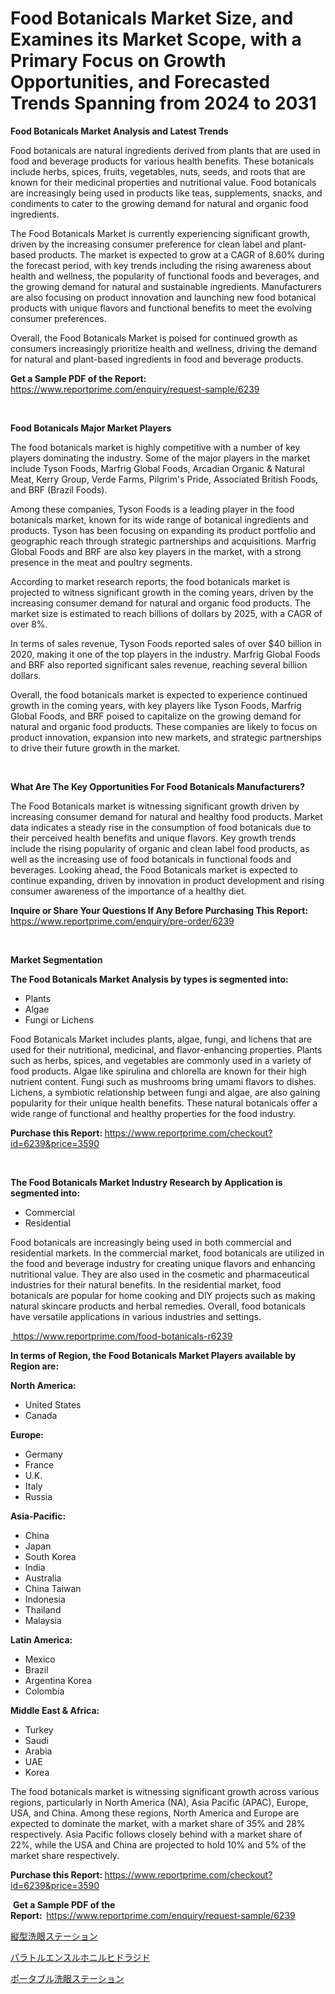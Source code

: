 <p><h1>Food Botanicals Market Size, and Examines its Market Scope, with a Primary Focus on Growth Opportunities, and Forecasted Trends Spanning from 2024 to 2031</h1></p><p><strong>Food Botanicals Market Analysis and Latest Trends</strong></p>
<p><p>Food botanicals are natural ingredients derived from plants that are used in food and beverage products for various health benefits. These botanicals include herbs, spices, fruits, vegetables, nuts, seeds, and roots that are known for their medicinal properties and nutritional value. Food botanicals are increasingly being used in products like teas, supplements, snacks, and condiments to cater to the growing demand for natural and organic food ingredients.</p><p>The Food Botanicals Market is currently experiencing significant growth, driven by the increasing consumer preference for clean label and plant-based products. The market is expected to grow at a CAGR of 8.60% during the forecast period, with key trends including the rising awareness about health and wellness, the popularity of functional foods and beverages, and the growing demand for natural and sustainable ingredients. Manufacturers are also focusing on product innovation and launching new food botanical products with unique flavors and functional benefits to meet the evolving consumer preferences.</p><p>Overall, the Food Botanicals Market is poised for continued growth as consumers increasingly prioritize health and wellness, driving the demand for natural and plant-based ingredients in food and beverage products.</p></p>
<p><strong>Get a Sample PDF of the Report:&nbsp;</strong> <a href="https://www.reportprime.com/enquiry/request-sample/6239">https://www.reportprime.com/enquiry/request-sample/6239</a></p>
<p>&nbsp;</p>
<p><strong>Food Botanicals Major Market Players</strong></p>
<p><p>The food botanicals market is highly competitive with a number of key players dominating the industry. Some of the major players in the market include Tyson Foods, Marfrig Global Foods, Arcadian Organic & Natural Meat, Kerry Group, Verde Farms, Pilgrim's Pride, Associated British Foods, and BRF (Brazil Foods).</p><p>Among these companies, Tyson Foods is a leading player in the food botanicals market, known for its wide range of botanical ingredients and products. Tyson has been focusing on expanding its product portfolio and geographic reach through strategic partnerships and acquisitions. Marfrig Global Foods and BRF are also key players in the market, with a strong presence in the meat and poultry segments.</p><p>According to market research reports, the food botanicals market is projected to witness significant growth in the coming years, driven by the increasing consumer demand for natural and organic food products. The market size is estimated to reach billions of dollars by 2025, with a CAGR of over 8%.</p><p>In terms of sales revenue, Tyson Foods reported sales of over $40 billion in 2020, making it one of the top players in the industry. Marfrig Global Foods and BRF also reported significant sales revenue, reaching several billion dollars.</p><p>Overall, the food botanicals market is expected to experience continued growth in the coming years, with key players like Tyson Foods, Marfrig Global Foods, and BRF poised to capitalize on the growing demand for natural and organic food products. These companies are likely to focus on product innovation, expansion into new markets, and strategic partnerships to drive their future growth in the market.</p></p>
<p>&nbsp;</p>
<p><strong>What Are The Key Opportunities For Food Botanicals Manufacturers?</strong></p>
<p><p>The Food Botanicals market is witnessing significant growth driven by increasing consumer demand for natural and healthy food products. Market data indicates a steady rise in the consumption of food botanicals due to their perceived health benefits and unique flavors. Key growth trends include the rising popularity of organic and clean label food products, as well as the increasing use of food botanicals in functional foods and beverages. Looking ahead, the Food Botanicals market is expected to continue expanding, driven by innovation in product development and rising consumer awareness of the importance of a healthy diet.</p></p>
<p><strong>Inquire or Share Your Questions If Any Before Purchasing This Report:</strong> <a href="https://www.reportprime.com/enquiry/pre-order/6239">https://www.reportprime.com/enquiry/pre-order/6239</a></p>
<p>&nbsp;</p>
<p><strong>Market Segmentation</strong></p>
<p><strong>The Food Botanicals Market Analysis by types is segmented into:</strong></p>
<p><ul><li>Plants</li><li>Algae</li><li>Fungi or Lichens</li></ul></p>
<p><p>Food Botanicals Market includes plants, algae, fungi, and lichens that are used for their nutritional, medicinal, and flavor-enhancing properties. Plants such as herbs, spices, and vegetables are commonly used in a variety of food products. Algae like spirulina and chlorella are known for their high nutrient content. Fungi such as mushrooms bring umami flavors to dishes. Lichens, a symbiotic relationship between fungi and algae, are also gaining popularity for their unique health benefits. These natural botanicals offer a wide range of functional and healthy properties for the food industry.</p></p>
<p><strong>Purchase this Report:&nbsp;</strong><a href="https://www.reportprime.com/checkout?id=6239&price=3590">https://www.reportprime.com/checkout?id=6239&price=3590</a></p>
<p>&nbsp;</p>
<p><strong>The Food Botanicals Market Industry Research by Application is segmented into:</strong></p>
<p><ul><li>Commercial</li><li>Residential</li></ul></p>
<p><p>Food botanicals are increasingly being used in both commercial and residential markets. In the commercial market, food botanicals are utilized in the food and beverage industry for creating unique flavors and enhancing nutritional value. They are also used in the cosmetic and pharmaceutical industries for their natural benefits. In the residential market, food botanicals are popular for home cooking and DIY projects such as making natural skincare products and herbal remedies. Overall, food botanicals have versatile applications in various industries and settings.</p></p>
<p><a href="https://www.reportprime.com/food-botanicals-r6239">&nbsp;https://www.reportprime.com/food-botanicals-r6239</a></p>
<p><strong>In terms of Region, the Food Botanicals Market Players available by Region are:</strong></p>
<p>
    <p> <strong> North America: </strong>
        <ul>
            <li>United States</li>
            <li>Canada</li>
        </ul>
        </p> 
    <p> <strong> Europe: </strong>
        <ul>
            <li>Germany</li>
            <li>France</li>
            <li>U.K.</li>
            <li>Italy</li>
            <li>Russia</li>
        </ul>
        </p> 
    <p> <strong> Asia-Pacific: </strong>
        <ul>
            <li>China</li>
            <li>Japan</li>
            <li>South Korea</li>
            <li>India</li>
            <li>Australia</li>
            <li>China Taiwan</li>
            <li>Indonesia</li>
            <li>Thailand</li>
            <li>Malaysia</li>
        </ul>
        </p> 
    <p> <strong> Latin America: </strong>
        <ul>
            <li>Mexico</li>
            <li>Brazil</li>
            <li>Argentina Korea</li>
            <li>Colombia</li>
        </ul>
        </p> 
    <p> <strong> Middle East & Africa: </strong>
        <ul>
            <li>Turkey</li>
            <li>Saudi</li>
            <li>Arabia</li>
            <li>UAE</li>
            <li>Korea</li>
        </ul>
    </p>
    </p>
<p><p>The food botanicals market is witnessing significant growth across various regions, particularly in North America (NA), Asia Pacific (APAC), Europe, USA, and China. Among these regions, North America and Europe are expected to dominate the market, with a market share of 35% and 28% respectively. Asia Pacific follows closely behind with a market share of 22%, while the USA and China are projected to hold 10% and 5% of the market share respectively.</p></p>
<p><strong>Purchase this Report: </strong><a href="https://www.reportprime.com/checkout?id=6239&price=3590">https://www.reportprime.com/checkout?id=6239&price=3590</a></p>
<p>&nbsp;<strong>Get a Sample PDF of the Report:&nbsp;&nbsp;</strong><a href="https://www.reportprime.com/enquiry/request-sample/6239">https://www.reportprime.com/enquiry/request-sample/6239</a></p>
<p><strong></strong></p>
<p><p><a href="https://github.com/cbigkbh02719/Market-Research-Report-List-1/blob/main/419217518411.md">縦型洗眼ステーション</a></p><p><a href="https://github.com/ReganWisoky2023/Market-Research-Report-List-1/blob/main/799235418409.md">パラトルエンスルホニルヒドラジド</a></p><p><a href="https://github.com/mreklxf44233/Market-Research-Report-List-1/blob/main/904550618410.md">ポータブル洗眼ステーション</a></p></p>